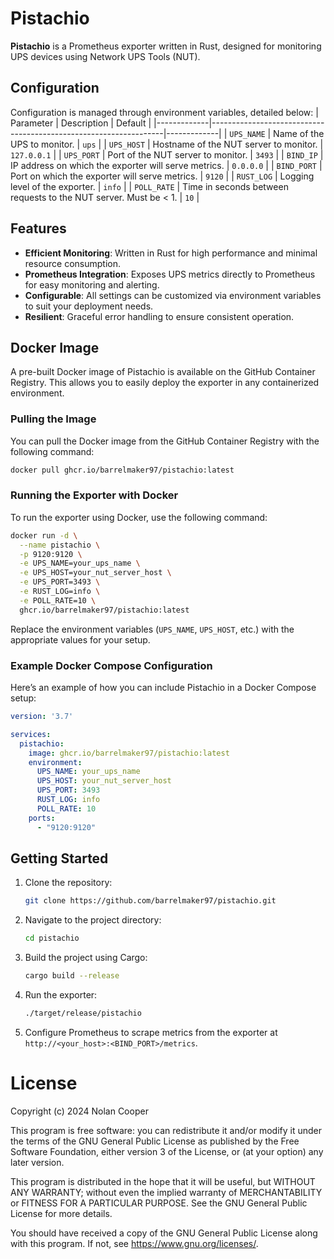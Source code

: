 # Pistachio
**Pistachio** is a Prometheus exporter written in Rust, designed for monitoring UPS devices using Network UPS Tools (NUT).

## Configuration
Configuration is managed through environment variables, detailed below:
| Parameter   | Description                                                      | Default     |
|-------------|------------------------------------------------------------------|-------------|
| `UPS_NAME`  | Name of the UPS to monitor.                                      | `ups`       |
| `UPS_HOST`  | Hostname of the NUT server to monitor.                           | `127.0.0.1` |
| `UPS_PORT`  | Port of the NUT server to monitor.                               | `3493`      |
| `BIND_IP`   | IP address on which the exporter will serve metrics.             | `0.0.0.0`   |
| `BIND_PORT` | Port on which the exporter will serve metrics.                   | `9120`      |
| `RUST_LOG`  | Logging level of the exporter.                                   | `info`      |
| `POLL_RATE` | Time in seconds between requests to the NUT server. Must be < 1. | `10`        |

## Features

- **Efficient Monitoring**: Written in Rust for high performance and minimal resource consumption.
- **Prometheus Integration**: Exposes UPS metrics directly to Prometheus for easy monitoring and alerting.
- **Configurable**: All settings can be customized via environment variables to suit your deployment needs.
- **Resilient**: Graceful error handling to ensure consistent operation.

## Docker Image

A pre-built Docker image of Pistachio is available on the GitHub Container Registry. This allows you to easily deploy the exporter in any containerized environment.

### Pulling the Image

You can pull the Docker image from the GitHub Container Registry with the following command:

```bash
docker pull ghcr.io/barrelmaker97/pistachio:latest
```

### Running the Exporter with Docker

To run the exporter using Docker, use the following command:

```bash
docker run -d \
  --name pistachio \
  -p 9120:9120 \
  -e UPS_NAME=your_ups_name \
  -e UPS_HOST=your_nut_server_host \
  -e UPS_PORT=3493 \
  -e RUST_LOG=info \
  -e POLL_RATE=10 \
  ghcr.io/barrelmaker97/pistachio:latest
```

Replace the environment variables (`UPS_NAME`, `UPS_HOST`, etc.) with the appropriate values for your setup.

### Example Docker Compose Configuration

Here’s an example of how you can include Pistachio in a Docker Compose setup:

```yaml
version: '3.7'

services:
  pistachio:
    image: ghcr.io/barrelmaker97/pistachio:latest
    environment:
      UPS_NAME: your_ups_name
      UPS_HOST: your_nut_server_host
      UPS_PORT: 3493
      RUST_LOG: info
      POLL_RATE: 10
    ports:
      - "9120:9120"
```

## Getting Started

1. Clone the repository:
    ```bash
    git clone https://github.com/barrelmaker97/pistachio.git
    ```

2. Navigate to the project directory:
    ```bash
    cd pistachio
    ```

3. Build the project using Cargo:
    ```bash
    cargo build --release
    ```

4. Run the exporter:
    ```bash
    ./target/release/pistachio
    ```

5. Configure Prometheus to scrape metrics from the exporter at `http://<your_host>:<BIND_PORT>/metrics`.

# License

Copyright (c) 2024 Nolan Cooper

This program is free software: you can redistribute it and/or modify
it under the terms of the GNU General Public License as published by
the Free Software Foundation, either version 3 of the License, or
(at your option) any later version.

This program is distributed in the hope that it will be useful,
but WITHOUT ANY WARRANTY; without even the implied warranty of
MERCHANTABILITY or FITNESS FOR A PARTICULAR PURPOSE. See the
GNU General Public License for more details.

You should have received a copy of the GNU General Public License
along with this program. If not, see <https://www.gnu.org/licenses/>.
